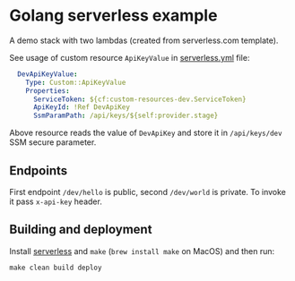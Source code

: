 # Golang serverless example

A demo stack with two lambdas (created from serverless.com template).

See usage of custom resource `ApiKeyValue` in [serverless.yml](serverless.yml#65) file:
```yaml
  DevApiKeyValue:
    Type: Custom::ApiKeyValue
    Properties:
      ServiceToken: ${cf:custom-resources-dev.ServiceToken}
      ApiKeyId: !Ref DevApiKey
      SsmParamPath: /api/keys/${self:provider.stage}
```
Above resource reads the value of `DevApiKey` and store it in `/api/keys/dev` SSM secure parameter.

## Endpoints

First endpoint `/dev/hello` is public, second `/dev/world` is private. To invoke it pass `x-api-key` header.


## Building and deployment

Install [serverless](https://www.serverless.com/framework/docs/getting-started/) and `make` (`brew install make` on MacOS) and then run:
```shell
make clean build deploy
```